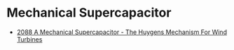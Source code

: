 # Mechanical Supercapacitor
- [2088 A Mechanical Supercapacitor - The Huygens Mechanism For Wind Turbines](https://youtu.be/igzIc3glA18)
